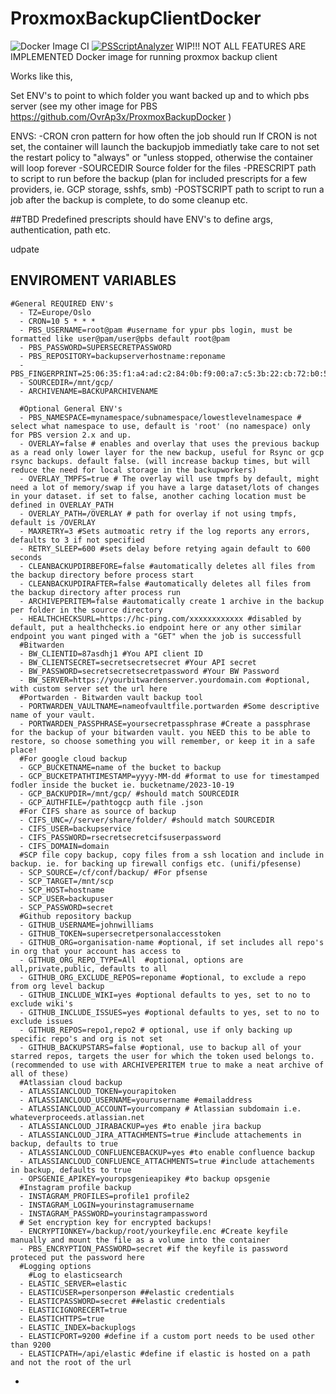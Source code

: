 # ProxmoxBackupClientDocker
![Docker Image CI](https://github.com/OvrAp3x/ProxmoxBackupClientDocker/workflows/Docker%20Image%20CI/badge.svg)
[![PSScriptAnalyzer](https://github.com/OvrAp3x/ProxmoxBackupClientDocker/actions/workflows/powershell-analysis.yml/badge.svg)](https://github.com/OvrAp3x/ProxmoxBackupClientDocker/actions/workflows/powershell-analysis.yml)
WIP!!! NOT ALL FEATURES ARE IMPLEMENTED
Docker image for running proxmox backup client

Works like this, 

Set ENV's to point to which folder you want backed up and to which pbs server (see my other image for PBS https://github.com/OvrAp3x/ProxmoxBackupDocker )

ENVS:
  -CRON
   cron pattern for how often the job should run
   If CRON is not set, the container will launch the backupjob immediatly take care to not set the restart policy to "always" or "unless stopped, otherwise the container will loop forever
  -SOURCEDIR
   Source folder for the files
  -PRESCRIPT
   path to script to run before the backup
   (plan for included prescripts for a few providers, ie. GCP storage, sshfs, smb)
  -POSTSCRIPT
    path to script to run a job after the backup is complete, to do some cleanup etc.

##TBD
Predefined prescripts should have ENV's to define args, authentication, path etc.

udpate


## ENVIROMENT VARIABLES
    #General REQUIRED ENV's
      - TZ=Europe/Oslo
      - CRON=10 5 * * *
      - PBS_USERNAME=root@pam #username for ypur pbs login, must be formatted like user@pam/user@pbs default root@pam
      - PBS_PASSWORD=SUPERSECRETPASSWORD
      - PBS_REPOSITORY=backupserverhostname:reponame
      - PBS_FINGERPRINT=25:06:35:f1:a4:ad:c2:84:0b:f9:00:a7:c5:3b:22:cb:72:b0:52:8a:22:3a:27:70:11:d3:9a:3c:a1:e2:32:a4
      - SOURCEDIR=/mnt/gcp/
      - ARCHIVENAME=BACKUPARCHIVENAME

      #Optional General ENV's
      - PBS_NAMESPACE=mynamespace/subnamespace/lowestlevelnamespace # select what namespace to use, default is 'root' (no namespace) only for PBS version 2.x and up.
      - OVERLAY=false # enables and overlay that uses the previous backup as a read only lower layer for the new backup, useful for Rsync or gcp rsync backups. default false. (will increase backup times, but will reduce the need for local storage in the backupworkers)
      - OVERLAY_TMPFS=true # The overlay will use tmpfs by default, might need a lot of memory/swap if you have a large dataset/lots of changes in your dataset. if set to false, another caching location must be defined in OVERLAY_PATH
      - OVERLAY_PATH=/OVERLAY # path for overlay if not using tmpfs, default is /OVERLAY
      - MAXRETRY=3 #Sets autmoatic retry if the log reports any errors, defaults to 3 if not specified
      - RETRY_SLEEP=600 #sets delay before retying again default to 600 seconds
      - CLEANBACKUPDIRBEFORE=false #automatically deletes all files from the backup directory before process start
      - CLEANBACKUPDIRAFTER=false #automatically deletes all files from the backup directory after process run
      - ARCHIVEPERITEM=false #automatically create 1 archive in the backup per folder in the source directory
      - HEALTHCHECKSURL=https://hc-ping.com/xxxxxxxxxxxx #disabled by default, put a healthchecks.io endpoint here or any other similar endpoint you want pinged with a "GET" when the job is successfull
      #Bitwarden
      - BW_CLIENTID=87asdhj1 #You API client ID
      - BW_CLIENTSECRET=secretsecretsecret #Your API secret
      - BW_PASSWORD=secretsecretsecretpassword #Your BW Password
      - BW_SERVER=https://yourbitwardenserver.yourdomain.com #optional, with custom server set the url here
      #Portwarden - Bitwarden vault backup tool
      - PORTWARDEN_VAULTNAME=nameofvaultfile.portwarden #Some descriptive name of your vault.
      - PORTWARDEN_PASSPHRASE=yoursecretpassphrase #Create a passphrase for the backup of your bitwarden vault. you NEED this to be able to restore, so choose something you will remember, or keep it in a safe place!
      #For google cloud backup
      - GCP_BUCKETNAME=name of the bucket to backup
      - GCP_BUCKETPATHTIMESTAMP=yyyy-MM-dd #format to use for timestamped fodler inside the bucket ie. bucketname/2023-10-19
      - GCP_BACKUPDIR=/mnt/gcp/ #should match SOURCEDIR
      - GCP_AUTHFILE=/pathtogcp auth file .json
      #For CIFS share as source of backup
      - CIFS_UNC=//server/share/folder/ #should match SOURCEDIR
      - CIFS_USER=backupservice
      - CIFS_PASSWORD=rsecretsecretcifsuserpassword
      - CIFS_DOMAIN=domain
      #SCP file copy backup, copy files from a ssh location and include in backup. ie. for backing up firewall configs etc. (unifi/pfesense)
      - SCP_SOURCE=/cf/conf/backup/ #For pfsense
      - SCP_TARGET=/mnt/scp
      - SCP_HOST=hostname
      - SCP_USER=backupuser
      - SCP_PASSWORD=secret
      #Github repository backup
      - GITHUB_USERNAME=johnwilliams
      - GITHUB_TOKEN=supersecretpersonalaccesstoken
      - GITHUB_ORG=organisation-name #optional, if set includes all repo's in org that your account has access to
      - GITHUB_ORG_REPO_TYPE=All  #optional, options are all,private,public, defaults to all
      - GITHUB_ORG_EXCLUDE_REPOS=reponame #optional, to exclude a repo from org level backup
      - GITHUB_INCLUDE_WIKI=yes #optional defaults to yes, set to no to exclude wiki's
      - GITHUB_INCLUDE_ISSUES=yes #optional defaults to yes, set to no to exclude issues
      - GITHUB_REPOS=repo1,repo2 # optional, use if only backing up specific repo's and org is not set
      - GITHUB_BACKUPSTARS=false #optional, use to backup all of your starred repos, targets the user for which the token used belongs to. (recommended to use with ARCHIVEPERITEM true to make a neat archive of all of these)
      #Atlassian cloud backup
      - ATLASSIANCLOUD_TOKEN=yourapitoken
      - ATLASSIANCLOUD_USERNAME=yourusername #emailaddress
      - ATLASSIANCLOUD_ACCOUNT=yourcompany # Atlassian subdomain i.e. whateverproceeds.atlassian.net
      - ATLASSIANCLOUD_JIRABACKUP=yes #to enable jira backup
      - ATLASSIANCLOUD_JIRA_ATTACHMENTS=true #include attachements in backup, defaults to true
      - ATLASSIANCLOUD_CONFLUENCEBACKUP=yes #to enable confluence backup
      - ATLASSIANCLOUD_CONFLUENCE_ATTACHMENTS=true #include attachements in backup, defaults to true
      - OPSGENIE_APIKEY=youropsgenieapikey #to backup opsgenie
      #Instagram profile backup
      - INSTAGRAM_PROFILES=profile1 profile2
      - INSTAGRAM_LOGIN=yourinstagramusername
      - INSTAGRAM_PASSWORD=yourinstagrampassword
      # Set encryption key for encrypted backups!
      - ENCRYPTIONKEY=/backup/root/yourkeyfile.enc #Create keyfile manually and mount the file as a volume into the container
      - PBS_ENCRYPTION_PASSWORD=secret #if the keyfile is password proteced put the password here
      #Logging options
        #Log to elasticsearch
      - ELASTIC_SERVER=elastic
      - ELASTICUSER=personperson ##elastic credentials
      - ELASTICPASSWORD=secret ##elastic credentials
      - ELASTICIGNORECERT=true
      - ELASTICHTTPS=true
      - ELASTIC_INDEX=backuplogs
      - ELASTICPORT=9200 #define if a custom port needs to be used other than 9200
      - ELASTICPATH=/api/elastic #define if elastic is hosted on a path and not the root of the url
 
-
